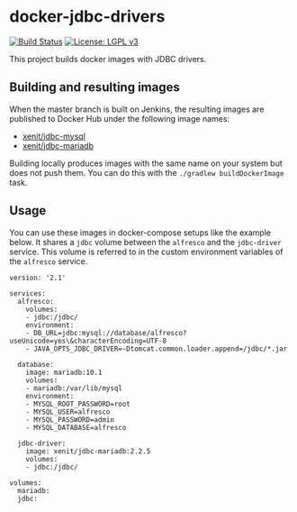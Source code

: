 # docker-jdbc-drivers

[![Build Status](https://jenkins-2.xenit.eu/buildStatus/icon?job=Xenit+Github%2Fdocker-jdbc-drivers%2Fmaster)](https://jenkins-2.xenit.eu/job/Xenit%20Github/job/docker-jdbc-drivers/job/master/)
[![License: LGPL v3](https://img.shields.io/badge/License-LGPL%20v3-blue.svg)](https://www.gnu.org/licenses/lgpl-3.0)

This project builds docker images with JDBC drivers.

## Building and resulting images

When the master branch is built on Jenkins, 
the resulting images are published to Docker Hub under the following image names:  
* [xenit/jdbc-mysql](https://hub.docker.com/r/xenit/jdbc-mysql)  
* [xenit/jdbc-mariadb](https://hub.docker.com/r/xenit/jdbc-mariadb)    

Building locally produces images with the same name on your system but does not push them. 
You can do this with the `./gradlew buildDockerImage` task.

## Usage 

You can use these images in docker-compose setups like the example below. 
It shares a `jdbc` volume between the `alfresco` and the `jdbc-driver` service. 
This volume is referred to in the custom environment variables of the `alfresco` service.  

```
version: '2.1'

services:
  alfresco:
    volumes:
    - jdbc:/jdbc/
    environment:
    - DB_URL=jdbc:mysql://database/alfresco?useUnicode=yes\&characterEncoding=UTF-8
    - JAVA_OPTS_JDBC_DRIVER=-Dtomcat.common.loader.append=/jdbc/*.jar

  database:
    image: mariadb:10.1
    volumes:
    - mariadb:/var/lib/mysql
    environment:
    - MYSQL_ROOT_PASSWORD=root
    - MYSQL_USER=alfresco
    - MYSQL_PASSWORD=admin
    - MYSQL_DATABASE=alfresco

  jdbc-driver:
    image: xenit/jdbc-mariadb:2.2.5
    volumes:
    - jdbc:/jdbc/

volumes:
  mariadb:
  jdbc:
```




